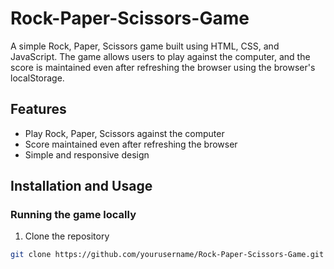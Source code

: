 # Rock-Paper-Scissors-Game

A simple Rock, Paper, Scissors game built using HTML, CSS, and JavaScript. The game allows users to play against the computer, and the score is maintained even after refreshing the browser using the browser's localStorage.

## Features

- Play Rock, Paper, Scissors against the computer
- Score maintained even after refreshing the browser
- Simple and responsive design

## Installation and Usage

### Running the game locally

1. Clone the repository
```bash
git clone https://github.com/yourusername/Rock-Paper-Scissors-Game.git
